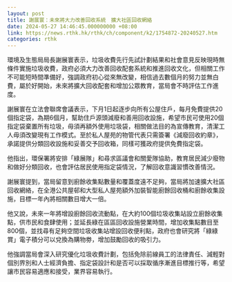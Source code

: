 ```yaml
---
layout: post
title: 謝展寰：未來將大力改善回收系統　擴大社區回收網絡
date: 2024-05-27 14:46:45.000000000 +08:00
link: https://news.rthk.hk/rthk/ch/component/k2/1754872-20240527.htm
categories: rthk
---
```


環境及生態局局長謝展寰表示，垃圾收費先行先試計劃結果和社會意見反映現時無條件實施垃圾收費，政府必須大力改善回收配套系統和推進回收文化，但相關工作不可能短時間準備好，強調政府初心從來無改變，相信過去數個月的努力並無白費，屬於好開始，未來將擴大回收配套和增加公眾教育，當局會不時評估工作進度。

謝展寰在立法會聯席會議表示，下月1日起逐步向所有公屋住戶，每月免費提供20個指定袋，為期6個月，幫助住戶源頭減廢和善用回收設施，希望市民可使用20個指定袋棄置所有垃圾，毋須再額外使用垃圾袋，相關做法目的為宣傳教育，清潔工人毋須改變現有工作模式。至於私人屋苑的物管代表只需簽署《減廢回收約章》，承諾提供分類回收設施和妥善交予回收箱，同樣可獲政府提供免費指定袋。

他指出，環保署將安排「綠展隊」和尋求區議會和關愛隊協助，教育居民減少廢物和做好分類回收，也會評估居民使用指定袋情況，了解回收意識習慣改善情況。

謝展寰提到，當局留意到廚餘收集點數量和覆蓋度遠不足夠，當局將加速擴大社區回收網絡，在全港公共屋邨和大型私人屋苑額外加裝智能廚餘回收桶和廚餘收集設施，目標一年內將相關數目增大一倍。

他又說，未來一年將增設廚餘回收流動點，在大約100個垃圾收集站設立廚餘收集點，供市民和食肆使用；並延長綠在區區回收設施營業時間，增加收集點數目至800個，並找尋有足夠空間垃圾收集站增設回收便利點，政府也會研究將「綠綠賞」電子積分可以兌換為購物劵，增加鼓勵回收的吸引力。

他強調當局會深入研究優化垃圾收費計劃，包括免除前線員工的法律責任、減輕對個別界別和人士經濟負擔、指定袋設計和是否可以採取循序漸進目標推行等，希望讓市民容易適應和接受，業界容易執行。
